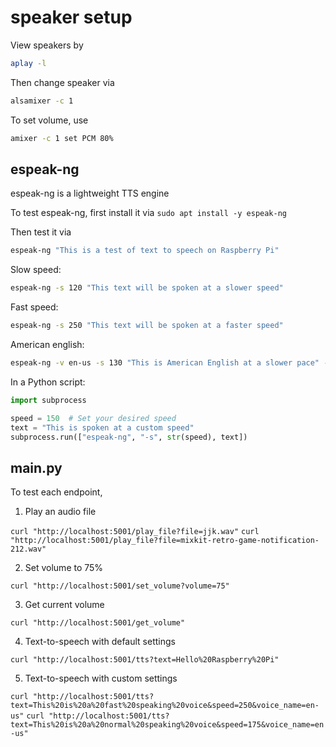 # speaker setup

View speakers by

```bash
aplay -l
```

Then change speaker via

```bash
alsamixer -c 1
```

To set volume, use

```bash
amixer -c 1 set PCM 80%
```

## espeak-ng

espeak-ng is a lightweight TTS engine

To test espeak-ng, first install it via `sudo apt install -y espeak-ng`

Then test it via

```bash
espeak-ng "This is a test of text to speech on Raspberry Pi"
```

Slow speed:

```bash
espeak-ng -s 120 "This text will be spoken at a slower speed"
```

Fast speed:
```bash
espeak-ng -s 250 "This text will be spoken at a faster speed"
```

American english:

```bash
espeak-ng -v en-us -s 130 "This is American English at a slower pace" --stdout 
```

In a Python script:

```py
import subprocess

speed = 150  # Set your desired speed
text = "This is spoken at a custom speed"
subprocess.run(["espeak-ng", "-s", str(speed), text])
```

## main.py

To test each endpoint,

1. Play an audio file

`curl "http://localhost:5001/play_file?file=jjk.wav"`
`curl "http://localhost:5001/play_file?file=mixkit-retro-game-notification-212.wav"`

2. Set volume to 75%

`curl "http://localhost:5001/set_volume?volume=75"`

3. Get current volume

`curl "http://localhost:5001/get_volume"`

4. Text-to-speech with default settings

`curl "http://localhost:5001/tts?text=Hello%20Raspberry%20Pi"`

5. Text-to-speech with custom settings

`curl "http://localhost:5001/tts?text=This%20is%20a%20fast%20speaking%20voice&speed=250&voice_name=en-us"`
`curl "http://localhost:5001/tts?text=This%20is%20a%20normal%20speaking%20voice&speed=175&voice_name=en-us"`
